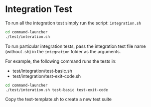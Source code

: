# Integration Test

To run all the integration test simply run the script: `integration.sh`

```bash
cd command-launcher
./test/interation.sh
```

To run particular integration tests, pass the integration test file name (without .sh) in the `integration` folder as the arguments.

For example, the following command runs the tests in:
- test/integration/test-basic.sh
- test/integration/test-exit-code.sh

```bash
cd command-launcher
./test/interation.sh test-basic test-exit-code
```

Copy the test-template.sh to create a new test suite
